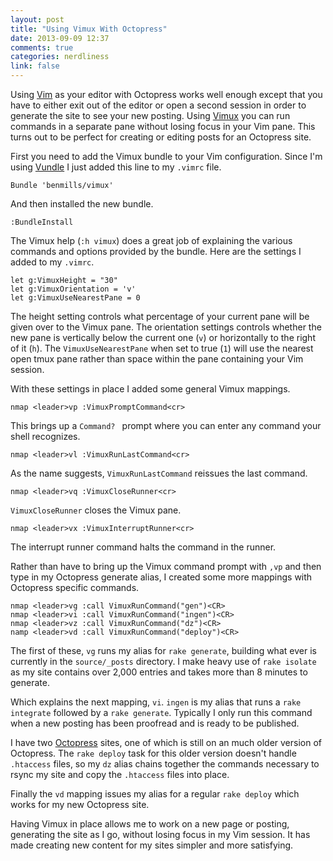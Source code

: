 ```yaml
---
layout: post
title: "Using Vimux With Octopress"
date: 2013-09-09 12:37
comments: true
categories: nerdliness
link: false
---
```

Using [Vim](http://www.vim.org "Vim") as your editor with Octopress works well
enough except that you have to either exit out of the editor or open a second
session in order to generate the site to see your new posting. Using
[Vimux](https://github.com/benmills/vimux "Vimux") you can run commands in
a separate pane without losing focus in your Vim pane. This turns out to be
perfect for creating or editing posts for an Octopress site.

First you need to add the Vimux bundle to your Vim configuration. Since I'm
using [Vundle](https://github.com/gmarik/vundle "Vundle") I just added this
line to my `.vimrc` file.

    Bundle 'benmills/vimux'

And then installed the new bundle.

    :BundleInstall

The Vimux help (`:h vimux`) does a great job of explaining the various commands
and options provided by the bundle. Here are the settings I added to my
`.vimrc`.

    let g:VimuxHeight = "30"
    let g:VimuxOrientation = 'v'
    let g:VimuxUseNearestPane = 0

The height setting controls what percentage of your current pane will be
given over to the Vimux pane. The orientation settings controls whether the new
pane is vertically below the current one (`v`) or horizontally to the right of
it (`h`). The `VimuxUseNearestPane` when set to true (`1`) will use the nearest
open tmux pane rather than space within the pane containing your Vim session.

With these settings in place I added some general Vimux mappings.

    nmap <leader>vp :VimuxPromptCommand<cr>

This brings up a `Command? ` prompt where you can enter any command your shell
recognizes. 

    nmap <leader>vl :VimuxRunLastCommand<cr>

As the name suggests, `VimuxRunLastCommand` reissues the last command.

    nmap <leader>vq :VimuxCloseRunner<cr>

`VimuxCloseRunner` closes the Vimux pane.

    nmap <leader>vx :VimuxInterruptRunner<cr>

The interrupt runner command halts the command in the runner.

Rather than have to bring up the Vimux command prompt with `,vp` and then type
in my Octopress generate alias, I created some more mappings with Octopress
specific commands.

    nmap <leader>vg :call VimuxRunCommand("gen")<CR>
    nmap <leader>vi :call VimuxRunCommand("ingen")<CR>
    nmap <leader>vz :call VimuxRunCommand("dz")<CR>
    namp <leader>vd :call VimuxRunCommand("deploy")<CR>

The first of these, `vg` runs my alias for `rake generate`, building what ever
is currently in the `source/_posts` directory. I make heavy use of `rake
isolate` as my site contains over 2,000 entries and takes more than 8 minutes
to generate. 

Which explains the next mapping, `vi`. `ingen` is my alias that runs a `rake
integrate` followed by a `rake generate`. Typically I only run this command
when a new posting has been proofread and is ready to be published.

I have two [Octopress](http://octopress.org "Octopress") sites, one of which is
still on an much older version of Octopress. The `rake deploy` task for this
older version doesn't handle `.htaccess` files, so my `dz` alias chains
together the commands necessary to rsync my site and copy the `.htaccess` files
into place.

Finally the `vd` mapping issues my alias for a regular `rake deploy` which
works for my new Octopress site.

Having Vimux in place allows me to work on a new page or posting, generating
the site as I go, without losing focus in my Vim session. It has made creating
new content for my sites simpler and more satisfying.
